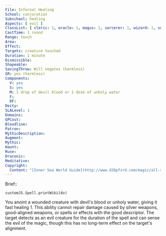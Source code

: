 ```yaml
---
File: Infernal Healing
School: conjuration
Subschool: healing
Aspects: [ evil ]
ClassList: { cleric: 1, oracle: 1, magus: 1, sorcerer: 1, wizard: 1, summoner: 1, unchained summoner: 1, witch: 1 }
CastTime: 1 round
Range: touch
Area: 
Effect: 
Targets: creature touched
Duration: 1 minute
Dismissible: 
Shapeable: 
SavingThrow: Will negates (harmless)
SR: yes (harmless)
Components:
  V: yes
  S: yes
  M: 1 drop of devil blood or 1 dose of unholy water
  F: 
  DF: 
Deity: 
SLALevel: 1
Domains: 
GPCost: 
Bloodline: 
Patron: 
MythicDescription: 
Augment: 
Mythic: 
Haunt: 
Ruse: 
Draconic: 
Meditative: 
Copyright:
  Content: "[Inner Sea World Guide](http://www.d20pfsrd.com/magic/all-spells/i/infernal-healing)"
---
```

Brief:: 

```dataviewjs
customJS.Spell.printWiki(dv)
```

You anoint a wounded creature with devil's blood or unholy water, giving it fast healing 1. This ability cannot repair damage caused by silver weapons, good-aligned weapons, or spells or effects with the good descriptor. The target detects as an evil creature for the duration of the spell and can sense the evil of the magic, though this has no long-term effect on the target's alignment.
